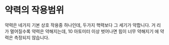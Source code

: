 # 약력의 작용범위

약력은 네가지 기본 상호 작용중 하나인데, 두가지 핵력보다 그 세기가 약합니다. 거
리가 멀어질수록 약력은 약해지는데, 10 아토미터 이상 벗어나면 힘이 너무 약해지기
에 약력은 측정되지 않습니다.
